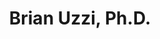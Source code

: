 ---
organizations:
  - name: Kellogg School of Management, Northwestern University
    url: ""
superuser: false
authors:
  - Brian Uzzi
title: Brian Uzzi, Ph.D.
role: Northwestern Institute on Complex Systems Kellogg School of Management, Northwestern University
# bio: My research interests include ...
interests:
  - Social Networks
  - Network Science
  - Social Media
  - Complex Systems
  - Sociology of Science
social:
  # - icon: envelope
  #   icon_pack: fas
  #   link: mailto:test@example.org
  - icon: cv
    icon_pack: ai
    link: https://www.kellogg.northwestern.edu/faculty/uzzi/htm/

  - icon: twitter
    icon_pack: fab
    link: https://twitter.com/UzziLeadership
  - icon: google-scholar
    icon_pack: ai
    link: https://scholar.google.com/citations?user=uGJ_6aQAAAAJ&hl=es
  # - icon: github
  #   icon_pack: fab
  #   link: https://github.com/
# education:
#   courses:
#     - course: Ph.D. in Social Complexity Science
#       # institution: Universidad del Desarrollo
#       # year: 2012
#     - course: M.Sc. Social Complexity Science
#       # institution: Massachusetts Institute of Technology
#       # year: 2009
#     - course: Comercial Engeenering (Economics)
#       # institution: Massachusetts Institute of Technology
#       # year: 2008
email: ""
user_groups:
  - Collaborators
  - Researchers
---